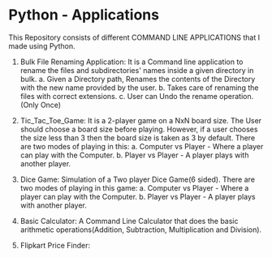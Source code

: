 # Python - Applications
This Repository consists of different COMMAND LINE APPLICATIONS that I made using Python.

1. Bulk File Renaming Application: It is a Command line application to rename the files and subdirectories' names inside a given directory in bulk.
    a. Given a Directory path, Renames the contents of the Directory with the new name provided by the user.
    b. Takes care of renaming the files with correct extensions.
    c. User can Undo the rename operation.(Only Once)
  
2. Tic_Tac_Toe_Game: It is a 2-player game on a NxN board size. The User should choose a board size before playing. However, if a user chooses the size less than 3 then the board size is taken as 3 by default. 
There are two modes of playing in this:
    a. Computer vs Player - Where a player can play with the Computer.
    b. Player vs Player - A player plays with another player.

3. Dice Game: Simulation of a Two player Dice Game(6 sided). There are two modes of playing in this game:
    a. Computer vs Player - Where a player can play with the Computer.
    b. Player vs Player - A player plays with another player.

4. Basic Calculator: A Command Line Calculator that does the basic arithmetic operations(Addition, Subtraction, Multiplication and Division).

5. Flipkart Price Finder:
